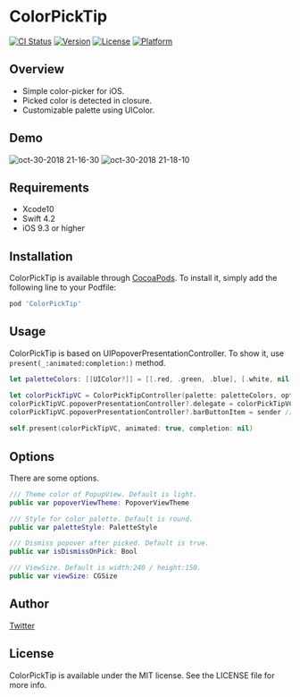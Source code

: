 # ColorPickTip

[![CI Status](https://img.shields.io/travis/akeome/ColorPickTip.svg?style=flat)](https://travis-ci.org/akeome/ColorPickTip)
[![Version](https://img.shields.io/cocoapods/v/ColorPickTip.svg?style=flat)](https://cocoapods.org/pods/ColorPickTip)
[![License](https://img.shields.io/cocoapods/l/ColorPickTip.svg?style=flat)](https://cocoapods.org/pods/ColorPickTip)
[![Platform](https://img.shields.io/cocoapods/p/ColorPickTip.svg?style=flat)](https://cocoapods.org/pods/ColorPickTip)

## Overview

- Simple color-picker for iOS.
- Picked color is detected in closure.
- Customizable palette using UIColor.

## Demo

![oct-30-2018 21-16-30](https://user-images.githubusercontent.com/20479956/47717548-651f9900-dc89-11e8-8372-0dcee16b8fbd.gif)
![oct-30-2018 21-18-10](https://user-images.githubusercontent.com/20479956/47717564-71a3f180-dc89-11e8-88a3-dde17e4f01e4.gif)

## Requirements

- Xcode10
- Swift 4.2
- iOS 9.3 or higher

## Installation

ColorPickTip is available through [CocoaPods](https://cocoapods.org). To install
it, simply add the following line to your Podfile:

```ruby
pod 'ColorPickTip'
```

## Usage

ColorPickTip is based on UIPopoverPresentationController.
To show it, use `present(_:animated:completion:)` method.

```swift
let paletteColors: [[UIColor?]] = [[.red, .green, .blue], [.white, nil, .black]]

let colorPickTipVC = ColorPickTipController(palette: paletteColors, options: nil)
colorPickTipVC.popoverPresentationController?.delegate = colorPickTipVC
colorPickTipVC.popoverPresentationController?.barButtonItem = sender // some UIButton
        
self.present(colorPickTipVC, animated: true, completion: nil)
```

## Options

There are some options.

```swift
/// Theme color of PopupView. Default is light.
public var popoverViewTheme: PopoverViewTheme

/// Style for color palette. Default is round.
public var paletteStyle: PaletteStyle

/// Dismiss popover after picked. Default is true.
public var isDismissOnPick: Bool

/// ViewSize. Default is width:240 / height:150.
public var viewSize: CGSize
```


## Author

[Twitter](https://twitter.com/akeome)

## License

ColorPickTip is available under the MIT license. See the LICENSE file for more info.
